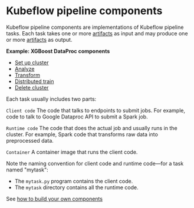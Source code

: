 # Kubeflow pipeline components

Kubeflow pipeline components are implementations of Kubeflow pipeline tasks. Each task takes
one or more [artifacts](https://github.com/kubeflow/pipelines/wiki/Concepts#step-output-artifacts)
as input and may produce one or more
[artifacts](https://github.com/kubeflow/pipelines/wiki/Concepts#step-output-artifacts) as output.


**Example: XGBoost DataProc components**
* [Set up cluster](dataproc/xgboost/create_cluster.py)
* [Analyze](dataproc/xgboost/analyze.py)
* [Transform](dataproc/xgboost/transform.py)
* [Distributed train](dataproc/xgboost/train.py)
* [Delete cluster](dataproc/xgboost/delete_cluster.py)

Each task usually includes two parts:

``Client code``
  The code that talks to endpoints to submit jobs. For example, code to talk to Google
  Dataproc API to submit a Spark job.

``Runtime code``
  The code that does the actual job and usually runs in the cluster. For example, Spark code
  that transforms raw data into preprocessed data.

``Container``
  A container image that runs the client code.

Note the naming convention for client code and runtime code&mdash;for a task named "mytask":

* The `mytask.py` program contains the client code.
* The `mytask` directory contains all the runtime code.

See [how to build your own components](https://github.com/kubeflow/pipelines/wiki/Build-Your-Own-Component)

